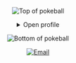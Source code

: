 

<div align="center">


![Top of pokeball](https://user-images.githubusercontent.com/44261381/209363264-ac854d3c-2cc2-44c4-928e-8a08d1013f46.png)

<details>
<summary>Open profile</summary>

[comment]: <> (View Counter)
<br>
<div>
  <div align=center>
      <img height="200" alt="Screenshot_2022-12-22_at_23 08 11-removebg-preview" src="https://user-images.githubusercontent.com/44261381/209237088-3bbb1512-7486-4c36-afd8-bb60077d067b.png" alt="Avatar photo of William Guerrand">
  </div>
  <div align=center>
      <a href="https://git.io/typing-svg"><img src="https://readme-typing-svg.demolab.com?font=VT323&size=35&duration=3500&pause=300&color=A89568&center=true&vCenter=true&width=500&lines=Hey%2C+I'm+Saish;aka+Ace;Welcome+to+my+profile!;Description+of+myself%3A;Full+Stack+Developer;Inquisitive+by+nature;Blockchain+and+AI+enthusiast;Seeking+discomfort;Confident+and+ambitious;Videographer+and+Cinematographer;Event+organiser;Young+and+ungrounded;Thrill+seeker" alt="Typing SVG" /></a>
  </div>
</div>

<details>
<summary>About me</summary>

[//]: # (You must have a lf before the markdown element when inside a block for it to work: https://stackoverflow.com/questions/29368902/how-can-i-wrap-my-markdown-in-an-html-div)

<div align="left">

```js
/**
 * Represents me.
 * @constructor
 * @param {string} city - Belagum,India.
 * @param {string} languagues - English, Hindi.
 * @param {string} jobTitle - Blockchain Developer.
 * @param {string} specialization - Building full-fledged DAPP.
 * @param {string} interests - AI, Blockchain, designing & problem-solving.
 * @param {string} hobbies - Travelling, playing music, playing snooker.
 * @param {string} education - BE/B.Tech, GIT, Belgaum.
 * @param {string} approachable - Yes, to collaborate on exciting projects, don't hesitate to react out.
 * @param {string} stength - Resolute.
 * @param {string} weakness - Shyness.
 * @throws {Punch} Lets surf on the blockchain wave.
 */
```

</div>

</details>

<details>
<summary>Tools</summary>
<div>
  <p style="display: inline-block;" align="center"> 
    <h4 align="center">
  
```diff
+@ @ @ @ @ @ @ @ @ @ @ @ @ @ @ @ @ @ @ @ @ @ @ @ @ @ @ @+
@@       o o                                           @@
@@       | |                                           @@
@@      _L_L_                                          @@
@@   ❮\/__-__\/❯ Programming isn't about what you know @@
@@   ❮(|~o.o~|)❯  It's about what you can figure out   @@
@@   ❮/ \`-'/ \❯                                       @@
@@     _/`U'\_                                         @@
@@    ( .   . )     .----------------------------.     @@
@@   / /     \ \    | while( ! (succed=try() ) ) |     @@
@@   \ |  ,  | /    '----------------------------'     @@
@@    \|=====|/                                        @@
@@     |_.^._|                                         @@
@@     | |"| |                                         @@
@@     ( ) ( )   Testing leads to failure              @@
@@     |_| |_|   and failure leads to understanding    @@
@@ _.-' _j L_ '-._                                     @@
@@(___.'     '.___)                                    @@
+@ @ @ @ @ @ @ @ @ @ @ @ @ @ @ @ @ @ @ @ @ @ @ @ @ @ @ @+
```

</h4>
    <kbd>
      <h3 align="center">Languages and Tools:</h3>
<p align="center"> 
  <a href="https://cdn4.iconfinder.com/data/icons/logos-and-brands/512/181_Java_logo_logos-128.png" target="_blank"> <img src="https://cdn4.iconfinder.com/data/icons/logos-and-brands/512/181_Java_logo_logos-128.png" alt="angular" width="40" height="40"/></a> 
  <a href="https://cdn0.iconfinder.com/data/icons/programming-1-1/32/Programming_C-3-128.png" target="_blank"> <img src="https://cdn0.iconfinder.com/data/icons/programming-1-1/32/Programming_C-3-128.png" alt="arduino" width="40" height="40"/> </a> 
  <a href="https://cdn3.iconfinder.com/data/icons/logos-and-brands-adobe/512/267_Python-128.png" target="_blank"> <img src="https://cdn3.iconfinder.com/data/icons/logos-and-brands-adobe/512/267_Python-128.png" alt="bash" width="40" height="40"/> </a>
  <a href="https://cdn4.iconfinder.com/data/icons/logos-and-brands/512/233_Node_Js_logo-128.png" target="_blank"> <img src="https://cdn4.iconfinder.com/data/icons/logos-and-brands/512/233_Node_Js_logo-128.png" alt="bootstrap" width="40" height="40"/> </a>
  <a href="https://e7.pngegg.com/pngimages/724/234/png-clipart-redux-react-javascript-vue-js-single-page-application-others-miscellaneous-purple-thumbnail.png" target="_blank"> <img src="https://e7.pngegg.com/pngimages/724/234/png-clipart-redux-react-javascript-vue-js-single-page-application-others-miscellaneous-purple-thumbnail.png" alt="c" width="40" height="40"/> </a>
  <a href="https://image.pngaaa.com/291/4112291-middle.png" target="_blank"> <img src="https://image.pngaaa.com/291/4112291-middle.png" alt="chartjs" width="40" height="40"/> </a> 
  <a href="https://seeklogo.com/images/G/ganache-logo-1EB72084A8-seeklogo.com.png" target="_blank"> <img src="https://seeklogo.com/images/G/ganache-logo-1EB72084A8-seeklogo.com.png" alt="cplusplus" width="40" height="40"/> </a>
  <a href="https://miro.medium.com/v2/resize:fit:1400/1*HEVz67GINyCZckRkeEidYw.png" target="_blank"> <img src="https://miro.medium.com/v2/resize:fit:1400/1*HEVz67GINyCZckRkeEidYw.png" alt="csharp" width="40" height="40"/> </a> 
  <a href="https://storage.googleapis.com/ethglobal-api-production/organizations%2Fjkakt%2Flogo%2F1668528205308_ApZx9M6U_400x400.jpeg" target="_blank"> <img src="https://storage.googleapis.com/ethglobal-api-production/organizations%2Fjkakt%2Flogo%2F1668528205308_ApZx9M6U_400x400.jpeg" alt="css3" width="40" height="40"/> </a>
  <a href="https://repository-images.githubusercontent.com/24655114/c71c5800-6a8c-11e9-9117-8ec357c9f69e" target="_blank"> <img src="https://repository-images.githubusercontent.com/24655114/c71c5800-6a8c-11e9-9117-8ec357c9f69e" alt="docker" width="40" height="40"/> </a> 
  <a href="https://uploads-ssl.webflow.com/6433e6f821ae13dd37394322/64393ec631a32b4da0ee030c_ethersjs.png" target="_blank"> <img src="https://uploads-ssl.webflow.com/6433e6f821ae13dd37394322/64393ec631a32b4da0ee030c_ethersjs.png" alt="electron" width="40" height="40"/> </a>
  <a href="https://cdn3.vectorstock.com/i/1000x1000/28/92/white-ethereum-logo-isolated-on-background-vector-36952892.jpg" target="_blank"> <img src="https://cdn3.vectorstock.com/i/1000x1000/28/92/white-ethereum-logo-isolated-on-background-vector-36952892.jpg" alt="express" width="40" height="40"/> </a>
  <a href="https://cryptologos.cc/logos/polygon-matic-logo.png" target="_blank"> <img src="https://cryptologos.cc/logos/polygon-matic-logo.png" alt="firebase" width="40" height="40"/> </a>
  <a href="https://cryptologos.cc/logos/avalanche-avax-logo.png" target="_blank"> <img src="https://cryptologos.cc/logos/avalanche-avax-logo.png" alt="gcp" width="40" height="40"/> </a> 
  <a href="https://cdn.iconscout.com/icon/free/png-256/free-react-1-282599.png?f=webp" target="_blank"> <img src="https://cdn.iconscout.com/icon/free/png-256/free-react-1-282599.png?f=webp" alt="git" width="40" height="40"/> </a> 
  <a href="https://cdn-icons-png.flaticon.com/512/5968/5968292.png" target="_blank"> <img src="https://cdn-icons-png.flaticon.com/512/5968/5968292.png" alt="heroku" width="40" height="40"/> </a> 
  <a href="https://cdn-icons-png.flaticon.com/512/5968/5968242.png" target="_blank"> <img src="https://cdn-icons-png.flaticon.com/512/5968/5968242.png" alt="html5" width="40" height="40"/> </a> <a href="https://jasmine.github.io/" target="_blank"> <img src="https://cdn-icons-png.flaticon.com/512/1532/1532556.png" alt="jasmine" width="40" height="40"/> </a> <a href="https://www.java.com" target="_blank"> <img src="https://cdn-icons-png.flaticon.com/512/1532/1532556.png" alt="java" width="40" height="40"/> </a>
  <a href="https://uxwing.com/wp-content/themes/uxwing/download/brands-and-social-media/tailwind-css-icon.png" target="_blank"> <img src="https://uxwing.com/wp-content/themes/uxwing/download/brands-and-social-media/tailwind-css-icon.png" alt="javascript" width="40" height="40"/> </a>
  <a href="https://mirror-media.imgix.net/publication-images/8WcMsdOwk6gnssJlQqHeY.png?h=1364&w=1364" target="_blank"> <img src="https://mirror-media.imgix.net/publication-images/8WcMsdOwk6gnssJlQqHeY.png?h=1364&w=1364" alt="jest" width="40" height="40"/> </a>
  <a href="https://seeklogo.com/images/H/hardhat-logo-888739EBB4-seeklogo.com.png" target="_blank"> <img src="https://seeklogo.com/images/H/hardhat-logo-888739EBB4-seeklogo.com.png" alt="linux" width="40" height="40"/> </a>
  <a href="https://cdn-icons-png.flaticon.com/512/919/919836.png" target="_blank"> <img src="https://cdn-icons-png.flaticon.com/512/919/919836.png" alt="mongodb" width="40" height="40"/> </a>
  <a href="https://upload.wikimedia.org/wikipedia/commons/thumb/9/9a/Visual_Studio_Code_1.35_icon.svg/2048px-Visual_Studio_Code_1.35_icon.svg.png" target="_blank"> <img src="https://upload.wikimedia.org/wikipedia/commons/thumb/9/9a/Visual_Studio_Code_1.35_icon.svg/2048px-Visual_Studio_Code_1.35_icon.svg.png" alt="mssql" width="40" height="40"/> </a> 
  <a href="https://mirror-media.imgix.net/publication-images/cnSHUtDfyNyqAKq7bsstJ.png?height=401&width=801&h=401&w=801&auto=compress" target="_blank"> <img src="https://mirror-media.imgix.net/publication-images/cnSHUtDfyNyqAKq7bsstJ.png?height=401&width=801&h=401&w=801&auto=compress" alt="mysql" width="40" height="40"/> </a> 
    <a href="https://mir-s3-cdn-cf.behance.net/project_modules/1400/8a045799766163.5efa31210a588.png" target="_blank"> <img src="https://mir-s3-cdn-cf.behance.net/project_modules/1400/8a045799766163.5efa31210a588.png" alt="nodejs" width="40" height="40"/> </a> 
    <a href="https://codeornocode.com/wp-content/uploads/2023/02/logo-123-636941312a383.png" target="_blank"> <img src="https://codeornocode.com/wp-content/uploads/2023/02/logo-123-636941312a383.png" alt="postgresql" width="40" height="40"/> </a> 
    <a href="https://vitejs.dev/logo-with-shadow.png" target="_blank"> <img src="https://vitejs.dev/logo-with-shadow.png" alt="postman" width="40" height="40"/> </a> 
    
</p>  


  </p>
</div>
</details>

<details>
  <summary>Quote</summary>
  <br>
  One of my favourite quotes
  <blockquote>
    “Can I say something? Um, I’m the type of person that if you ask me a question and I don’t know the answer, I’m gonna tell you that I don’t know. But I bet you what, I know how to find the answer and I will find the answer.”
    <br><strong>Chris Gardner interpreted by Will Smith in the movie "Pursuit of Happyness" (2006)</strong>
  </blockquote>
</details>

<details>
  <summary>Free DOSE hit</summary>
  <br>
  <small><i>DOSE (dopamine, oxytocin, serotonin & endorphin), refresh page if dose was ineffective.</i></small>
  <br>
  <div align="center"><img src="https://readme-jokes.vercel.app/api?theme=monokai" alt="Jokes Card" /></div>
</details>

<details>
<summary>What can I do for you?</summary>
<table style="border: none">
  <tr>
  <td width="50%" valign="top">

[//]: # (Fighting against markdown and blocks isn't easy, indentation is catastrophic)

## Let's Work Together!

I'm always up for a collab,
But I'm not afraid to crack a joke or two.
Let's have some fun and surf the hardest code-wave! <br><a href="mailto:saishmirajkar0@gmail.com">contact me by email</a>

For any inquiries or feedback, please reach out to me:

- Discord: https://discord.com/users/saish7147 
- Twitter: https://twitter.com/saishmirajkar1
- GitHub: https://github.com/saishmirajkar
  </td>
  <td width="50%" valign="top">

## It's not perfect, isn't it?

**<img alt="Feedback" src="https://img.shields.io/badge/Ask%20me-anything-1abc9c.svg">**

<blockquote>“I think it’s very important to have a feedback loop, where you’re constantly thinking about what you’ve done and how you could be doing it better.”
<br><strong>– Elon Musk</strong></blockquote>

  </td>
  </tr>
</table>
</details>

</details>

![Bottom of pokeball](https://user-images.githubusercontent.com/44261381/209363271-905d2a5e-8a18-44c0-a450-45dddd4d5036.png)

</div>

<div align=center>
 
 
  
  <a href="mailto:saishmirajkar0@gmail.com?subject=Hi%20William%20,%20nice%20to%20meet%20you!"><img alt="Email" src="https://img.shields.io/static/v1?style=for-the-badge&message=Gmail&color=EA4335&logo=Gmail&logoColor=FFFFFF&label=" /></a>

  

  
</div>


